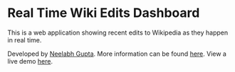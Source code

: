 Real Time Wiki Edits Dashboard
=================

This is a web application showing recent edits to Wikipedia as they happen in real time.

Developed by [Neelabh Gupta][0].
More information can be found [here][1].
View a live demo [here][2].

[0]: http://neelabhgupta.com/
[1]: http://neelabhgupta.com/projects/rt-wiki-dashboard/
[2]: http://neelabhgupta.com/projects/rt-wiki-dashboard/live.html